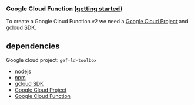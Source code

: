 ### Google Cloud Function ([getting started](https://medium.com/@timhberry/getting-started-with-python-for-google-cloud-functions-646a8cddbb33))

To create a Google Cloud Function v2 we need a [Google Cloud Project](https://cloud.google.com/resource-manager/docs/creating-managing-projects) and [gcloud SDK](https://cloud.google.com/sdk/docs/).

## dependencies

Google cloud project: `gef-ld-toolbox`

* [nodejs](https://nodejs.org/en/)
* [npm](https://www.npmjs.com/)
* [gcloud SDK](https://cloud.google.com/sdk/docs/)
* [Google Cloud Project](https://cloud.google.com/resource-manager/docs/creating-managing-projects)
* [Google Cloud Function](https://cloud.google.com/functions/docs/quickstart)
